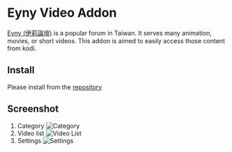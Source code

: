 # Eyny Video Addon

[Eyny (伊莉論壇)](http://www.eyny.com) is a popular forum in Taiwan.
It serves many animation, movies, or short videos. This addon is aimed to easily
access those content from kodi.

## Install
Please install from the [repository](https://raw.githubusercontent.com/lydian/kodi_repository/master/repository.lydian/repository.lydian-1.0.1.zip)

## Screenshot
1. Category
![](https://github.com/lydian/plugin.video.eyny/raw/master/resources/screenshot/category.png "Category")
2. Video list
![](https://github.com/lydian/plugin.video.eyny/raw/master/resources/screenshot/video_list.png "Video List")
3. Settings
![](https://github.com/lydian/plugin.video.eyny/raw/master/resources/screenshot/settings.png "Settings")


